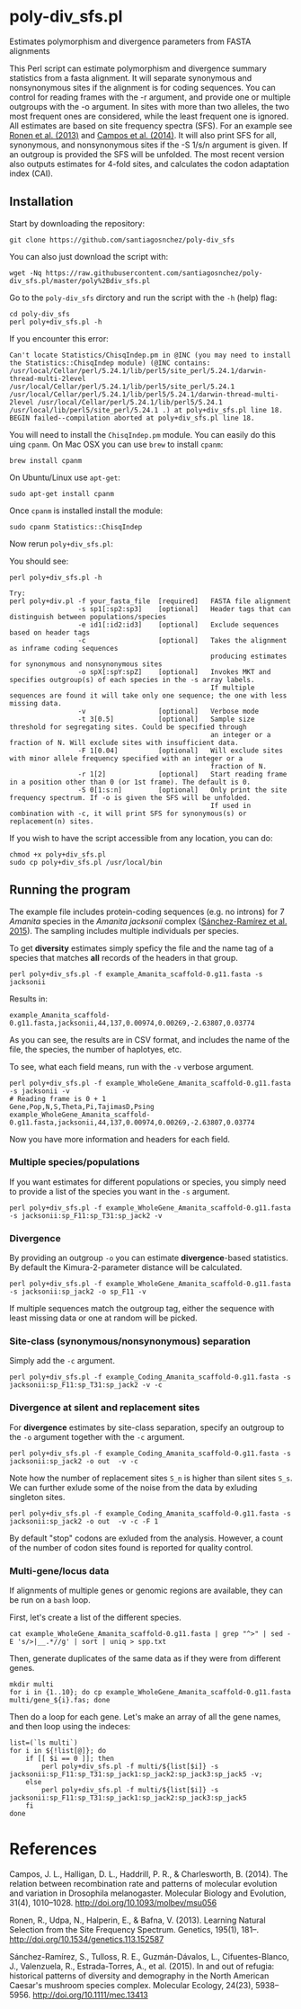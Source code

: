 # poly-div_sfs.pl
Estimates polymorphism and divergence parameters from FASTA alignments

This Perl script can estimate polymorphism and divergence summary statistics from a fasta alignment. It will separate synonymous and nonsynonymous sites if the alignment is for coding sequences. You can control for reading frames with the -r argument, and provide one or multiple outgroups with the -o argument. In sites with more than two alleles, the two most frequent ones are considered, while the least frequent one is ignored. All estimates are based on site frequency spectra (SFS). For an example see [Ronen et al. (2013)](#references) and [Campos et al. (2014)](#references). It will also print SFS for all, synonymous, and nonsynonymous sites if the -S 1/s/n argument is given. If an outgroup is provided the SFS will be unfolded. The most recent version also outputs estimates for 4-fold sites, and calculates the codon adaptation index (CAI).

## Installation

Start by downloading the repository:

    git clone https://github.com/santiagosnchez/poly-div_sfs
    
You can also just download the script with:

    wget -Nq https://raw.githubusercontent.com/santiagosnchez/poly-div_sfs.pl/master/poly%2Bdiv_sfs.pl
    
Go to the `poly-div_sfs` dirctory and run the script with the `-h` (help) flag:

    cd poly-div_sfs
    perl poly+div_sfs.pl -h

If you encounter this error:

    Can't locate Statistics/ChisqIndep.pm in @INC (you may need to install the Statistics::ChisqIndep module) (@INC contains: /usr/local/Cellar/perl/5.24.1/lib/perl5/site_perl/5.24.1/darwin-thread-multi-2level /usr/local/Cellar/perl/5.24.1/lib/perl5/site_perl/5.24.1 /usr/local/Cellar/perl/5.24.1/lib/perl5/5.24.1/darwin-thread-multi-2level /usr/local/Cellar/perl/5.24.1/lib/perl5/5.24.1 /usr/local/lib/perl5/site_perl/5.24.1 .) at poly+div_sfs.pl line 18.
    BEGIN failed--compilation aborted at poly+div_sfs.pl line 18.

You will need to install the `ChisqIndep.pm` module. You can easily do this uing `cpanm`. On Mac OSX you can use `brew` to install `cpanm`:

    brew install cpanm
    
On Ubuntu/Linux use `apt-get`:

    sudo apt-get install cpanm

Once `cpanm` is installed install the module:

    sudo cpanm Statistics::ChisqIndep

Now rerun `poly+div_sfs.pl`:

You should see:

    perl poly+div_sfs.pl -h
    
    Try:
    perl poly+div.pl -f your_fasta_file  [required]   FASTA file alignment
                     -s sp1[:sp2:sp3]    [optional]   Header tags that can distinguish between populations/species
                     -e id1[:id2:id3]    [optional]   Exclude sequences based on header tags
                     -c                  [optional]	  Takes the alignment as inframe coding sequences
                                                      producing estimates for synonymous and nonsynonymous sites
                     -o spX[:spY:spZ]    [optional]   Invokes MKT and specifies outgroup(s) of each species in the -s array labels.
                                                      If multiple sequences are found it will take only one sequence; the one with less missing data.
                     -v                  [optional]   Verbose mode
                     -t 3[0.5]           [optional]   Sample size threshold for segregating sites. Could be specified through
                                                      an integer or a fraction of N. Will exclude sites with insufficient data.
                     -F 1[0.04]          [optional]   Will exclude sites with minor allele frequency specified with an integer or a 
                                                      fraction of N.
                     -r 1[2]             [optional]   Start reading frame in a position other than 0 (or 1st frame). The default is 0.
                     -S 0[1:s:n]         [optional]   Only print the site frequency spectrum. If -o is given the SFS will be unfolded.
                                                      If used in combination with -c, it will print SFS for synonymous(s) or replacement(n) sites.

If you wish to have the script accessible from any location, you can do:

    chmod +x poly+div_sfs.pl
    sudo cp poly+div_sfs.pl /usr/local/bin

## Running the program

The example file includes protein-coding sequences (e.g. no introns) for 7 *Amanita* species in the *Amanita jacksonii* complex ([Sánchez-Ramírez et al. 2015](#references)). The sampling includes multiple individuals per species.

To get **diversity** estimates simply speficy the file and the name tag of a species that matches **all** records of the headers in that group.

    perl poly+div_sfs.pl -f example_Amanita_scaffold-0.g11.fasta -s jacksonii

Results in:

    example_Amanita_scaffold-0.g11.fasta,jacksonii,44,137,0.00974,0.00269,-2.63807,0.03774

As you can see, the results are in CSV format, and includes the name of the file, the species, the number of haplotyes, etc.

To see, what each field means, run with the `-v` verbose argument.

    perl poly+div_sfs.pl -f example_WholeGene_Amanita_scaffold-0.g11.fasta -s jacksonii -v
    # Reading frame is 0 + 1
    Gene,Pop,N,S,Theta,Pi,TajimasD,Psing
    example_WholeGene_Amanita_scaffold-0.g11.fasta,jacksonii,44,137,0.00974,0.00269,-2.63807,0.03774
    
Now you have more information and headers for each field.

### Multiple species/populations

If you want estimates for different populations or species, you simply need to provide a list of the species you want in the `-s` argument.

    perl poly+div_sfs.pl -f example_WholeGene_Amanita_scaffold-0.g11.fasta -s jacksonii:sp_F11:sp_T31:sp_jack2 -v

### Divergence

By providing an outgroup `-o` you can estimate **divergence**-based statistics. By default the Kimura-2-parameter distance will be calculated.

    perl poly+div_sfs.pl -f example_WholeGene_Amanita_scaffold-0.g11.fasta -s jacksonii:sp_jack2 -o sp_F11 -v

If multiple sequences match the outgroup tag, either the sequence with least missing data or one at random will be picked.

### Site-class (synonymous/nonsynonymous) separation

Simply add the `-c` argument.

    perl poly+div_sfs.pl -f example_Coding_Amanita_scaffold-0.g11.fasta -s jacksonii:sp_F11:sp_T31:sp_jack2 -v -c

### Divergence at silent and replacement sites

For **divergence** estimates by site-class separation, specify an outgroup to the `-o` argument together with the `-c` argument.

    perl poly+div_sfs.pl -f example_Coding_Amanita_scaffold-0.g11.fasta -s jacksonii:sp_jack2 -o out  -v -c

Note how the number of replacement sites `S_n` is higher than silent sites `S_s`. We can further exlude some of the noise from the data by exluding singleton sites.

    perl poly+div_sfs.pl -f example_Coding_Amanita_scaffold-0.g11.fasta -s jacksonii:sp_jack2 -o out  -v -c -F 1

By default "stop" codons are exluded from the analysis. However, a count of the number of codon sites found is reported for quality control.

### Multi-gene/locus data

If alignments of multiple genes or genomic regions are available, they can be run on a `bash` loop.

First, let's create a list of the different species.

    cat example_WholeGene_Amanita_scaffold-0.g11.fasta | grep "^>" | sed -E 's/>|__.*//g' | sort | uniq > spp.txt
    
Then, generate duplicates of the same data as if they were from different genes.

    mkdir multi
    for i in {1..10}; do cp example_WholeGene_Amanita_scaffold-0.g11.fasta multi/gene_${i}.fas; done

Then do a loop for each gene. Let's make an array of all the gene names, and then loop using the indeces:

    list=(`ls multi`)
    for i in ${!list[@]}; do 
        if [[ $i == 0 ]]; then 
            perl poly+div_sfs.pl -f multi/${list[$i]} -s jacksonii:sp_F11:sp_T31:sp_jack1:sp_jack2:sp_jack3:sp_jack5 -v; 
        else 
            perl poly+div_sfs.pl -f multi/${list[$i]} -s jacksonii:sp_F11:sp_T31:sp_jack1:sp_jack2:sp_jack3:sp_jack5 
        fi 
    done

# References

Campos, J. L., Halligan, D. L., Haddrill, P. R., & Charlesworth, B. (2014). The relation between recombination rate and patterns of molecular evolution and variation in Drosophila melanogaster. Molecular Biology and Evolution, 31(4), 1010–1028. http://doi.org/10.1093/molbev/msu056

Ronen, R., Udpa, N., Halperin, E., & Bafna, V. (2013). Learning Natural Selection from the Site Frequency Spectrum. Genetics, 195(1), 181–. http://doi.org/10.1534/genetics.113.152587

Sánchez-Ramírez, S., Tulloss, R. E., Guzmán-Dávalos, L., Cifuentes-Blanco, J., Valenzuela, R., Estrada-Torres, A., et al. (2015). In and out of refugia: historical patterns of diversity and demography in the North American Caesar's mushroom species complex. Molecular Ecology, 24(23), 5938–5956. http://doi.org/10.1111/mec.13413






